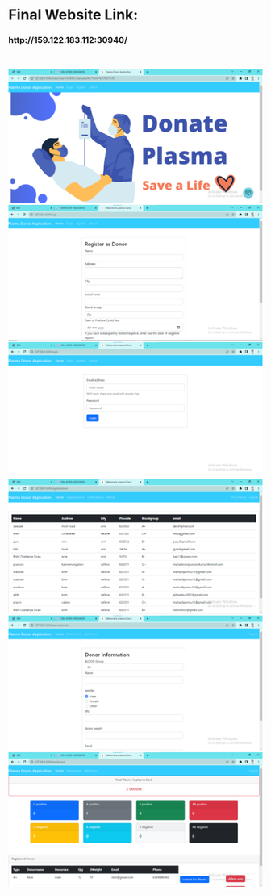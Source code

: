 <h1>Final Website Link:</h1><h3>http://159.122.183.112:30940/</h3>
</br>


![home](./code/output/home.png)
![register](./code/output/register.png)
![login](./code/output/login.png)
![registerdonor](./code/output/registerdonor.png)
![adddonor](./code/output/donor.png)
![dashboard](./code/output/dash.png)
